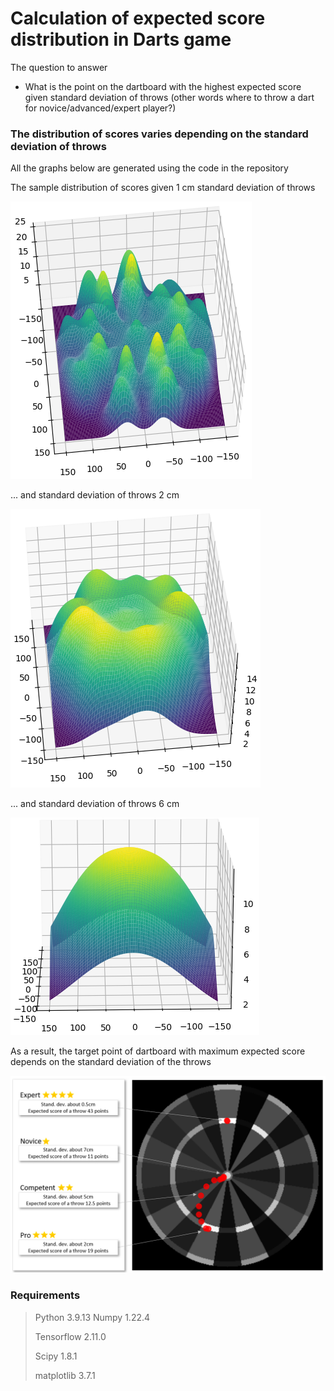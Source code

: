 # Calculation of expected score distribution in Darts game

The question to answer
* What is the point on the dartboard with the highest expected score given standard deviation of throws (other words where to throw a dart for novice/advanced/expert player?)

### The distribution of scores varies depending on the standard deviation of throws
All the graphs below are generated using the code in the repository

The sample distribution of scores given 1 cm standard deviation of throws

![Distribution of darts scores fiven 1cm std](Imgs/score_distribution_1cm_std.png)

... and standard deviation of throws 2 cm

![Distribution of darts scores fiven 2cm std](Imgs/score_distribution_2cm_std.png)

... and standard deviation of throws 6 cm

![Distribution of darts scores fiven 2cm std](Imgs/score_distribution_6cm_std.png)

As a result, the target point of dartboard with maximum expected score depends on the standard deviation of the throws

![Distribution of darts scores fiven 2cm std](Imgs/Optimal_track.png)


### Requirements
>Python 3.9.13
>Numpy 1.22.4
>
>Tensorflow 2.11.0
>
>Scipy 1.8.1
>
>matplotlib 3.7.1
